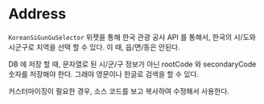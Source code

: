 # Address

`KoreanSiGunGuSelector` 위젯을 통해 한국 관광 공사 API 를 통해서, 한국의 시/도와 시군구로 지역을 선택 할 수 있다. 이 때, 읍/면/동은 안된다.

DB 에 저장 할 때, 문자열로 된 시/군/구 정보가 아닌 rootCode 와 secondaryCode 숫자를 저장해야 한다. 그래야 영문이나 한글로 검색을 할 수 있다.

커스터마이징이 필요한 경우, 소스 코드를 보고 복사하여 수정해서 사용한다.

